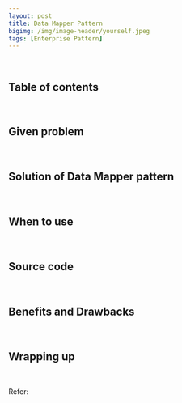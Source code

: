 ```yaml
---
layout: post
title: Data Mapper Pattern
bigimg: /img/image-header/yourself.jpeg
tags: [Enterprise Pattern]
---
```




<br>

## Table of contents





<br>

## Given problem






<br>

## Solution of Data Mapper pattern






<br>

## When to use





<br>

## Source code





<br>

## Benefits and Drawbacks




<br>

## Wrapping up




<br>

Refer:

[]()